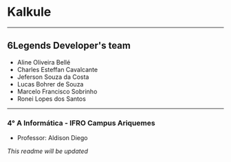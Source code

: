 # Kalkule
___

## 6Legends Developer's team
* Aline Oliveira Bellé
* Charles Esteffan Cavalcante
* Jeferson Souza da Costa
* Lucas Bohrer de Souza
* Marcelo Francisco Sobrinho
* Ronei Lopes dos Santos

___

### 4° A Informática - IFRO Campus Ariquemes
 * Professor: Aldison Diego

*This readme will be updated*
